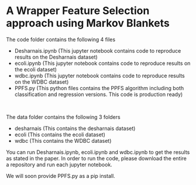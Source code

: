 # A Wrapper Feature Selection approach using Markov Blankets
The code folder contains the following 4 files
* Desharnais.ipynb (This jupyter notebook contains code to reproduce results on the Desharnais dataset)
* ecoli.ipynb (This jupyter notebook contains code to reproduce results on the ecoli dataset)
* wdbc.ipynb (This jupyter notebook contains code to reproduce results on the WDBC dataset)
* PPFS.py (This python files contains the PPFS algorithm including both classification and regression versions. This code is production ready)
 
 <br />
 
 
The data folder contains the following 3 folders
* desharnais (This contains the desharnais dataset)
* ecoli (This contains the ecoli dataset)
* wdbc (This contains the WDBC dataset)

You can run Desharnais.ipynb, ecoli.ipynb and wdbc.ipynb to get the results as stated in the paper. In order to run the code, please download the entire a repository and run each jupyter notebook.

We will soon provide PPFS.py as a pip install.

